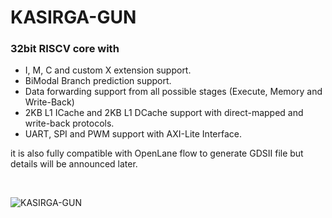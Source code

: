 # KASIRGA-GUN
 ### 32bit RISCV core with
  - I, M, C and custom X extension support.
  - BiModal Branch prediction support.
  - Data forwarding support from all possible stages (Execute, Memory and Write-Back)
  - 2KB L1 ICache and 2KB L1 DCache support with direct-mapped and write-back protocols.
  - UART, SPI and PWM support with AXI-Lite Interface.

it is also fully compatible with OpenLane flow to generate GDSII file but details will be announced later.

<br>

![KASIRGA-GUN](https://github.com/yusfux/KASIRGA-GUN/blob/main/thumbnail_G%C3%9CN.png)
